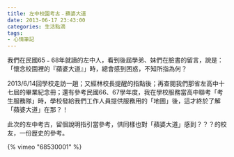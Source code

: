 ```yaml
---
title: 左中校園考古﹣蘋婆大道
date: 2013-06-17 23:43:00
categories: 生活點滴
tags:
- 心情筆記
---
```


我們在民國65﹣68年就讀的左中人，看到後屆學弟、妹們在臉書的留言，說是：「懷念校園裡的『蘋婆大道』」時，總會感到困惑，不知所指為何？

2013/6/14回學校走訪一趟；又經林校長提醒的指點後；再查閱我們那省左高中十七屆的畢業紀念冊；還有參考民國66、67學年度，我在學校服務當高中聯考「考生服務隊」時，學校發給我們工作人員提供服務用的「地圖」後，這才終於了解「蘋婆大道」在那？！

此次的左中考古，留個說明指引當參考，供同樣也對「蘋婆大道」感到？？？的校友，一份歴史的參考。

{% vimeo "68530001" %}
